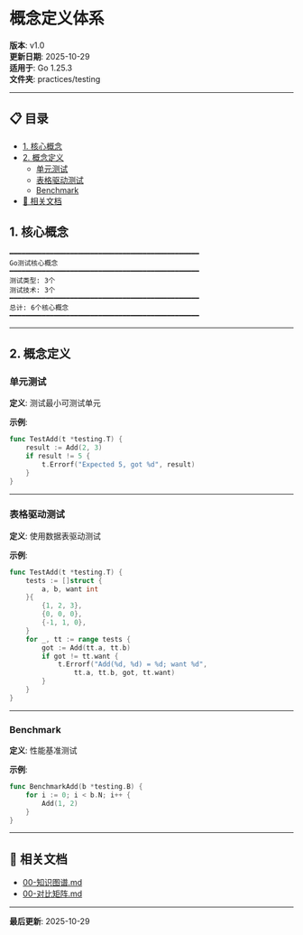 ﻿# 概念定义体系

**版本**: v1.0  
**更新日期**: 2025-10-29  
**适用于**: Go 1.25.3  
**文件夹**: practices/testing

---

## 📋 目录

- [1. 核心概念](#1.-核心概念)
- [2. 概念定义](#2.-概念定义)
  - [单元测试](#单元测试)
  - [表格驱动测试](#表格驱动测试)
  - [Benchmark](#benchmark)
- [🔗 相关文档](#相关文档)

## 1. 核心概念

```text
━━━━━━━━━━━━━━━━━━━━━━━━━━━━━━━━━━━━━━━━━━━━━━━
Go测试核心概念
━━━━━━━━━━━━━━━━━━━━━━━━━━━━━━━━━━━━━━━━━━━━━━━
测试类型: 3个
测试技术: 3个
━━━━━━━━━━━━━━━━━━━━━━━━━━━━━━━━━━━━━━━━━━━━━━━
总计: 6个核心概念
━━━━━━━━━━━━━━━━━━━━━━━━━━━━━━━━━━━━━━━━━━━━━━━
```

---

## 2. 概念定义

### 单元测试

**定义**: 测试最小可测试单元

**示例**:

```go
func TestAdd(t *testing.T) {
    result := Add(2, 3)
    if result != 5 {
        t.Errorf("Expected 5, got %d", result)
    }
}
```

---

### 表格驱动测试

**定义**: 使用数据表驱动测试

**示例**:

```go
func TestAdd(t *testing.T) {
    tests := []struct {
        a, b, want int
    }{
        {1, 2, 3},
        {0, 0, 0},
        {-1, 1, 0},
    }
    for _, tt := range tests {
        got := Add(tt.a, tt.b)
        if got != tt.want {
            t.Errorf("Add(%d, %d) = %d; want %d", 
                tt.a, tt.b, got, tt.want)
        }
    }
}
```

---

### Benchmark

**定义**: 性能基准测试

**示例**:

```go
func BenchmarkAdd(b *testing.B) {
    for i := 0; i < b.N; i++ {
        Add(1, 2)
    }
}
```

---

## 🔗 相关文档

- [00-知识图谱.md](./00-知识图谱.md)
- [00-对比矩阵.md](./00-对比矩阵.md)

---

**最后更新**: 2025-10-29
